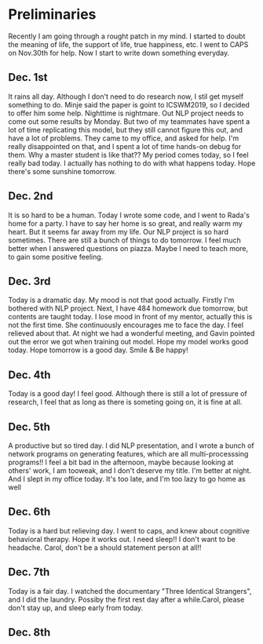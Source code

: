 # Preliminaries

Recently I am going through a rought patch in my mind. I started to doubt the meaning of life, the support of life, true happiness, etc. I went to CAPS on Nov.30th for help. Now I start to write down something everyday.


## Dec. 1st

It rains all day. Although I don't need to do research now, I stil get myself something to do. Minje said the paper is goint to ICSWM2019, so I decided to offer him some help. Nighttime is nightmare. Out NLP project needs to come out some results by Monday. But two of my teammates have spent a lot of time replicating this model, but they still cannot figure this out, and have a lot of problems. They came to my office, and asked for help. I'm really disappointed on that, and I spent a lot of time hands-on debug for them. Why a master student is like that?? My period comes today, so I feel really bad today. I actually has nothing to do with what happens today. Hope there's some sunshine tomorrow.


## Dec. 2nd

It is so hard to be a human. Today I wrote some code, and I went to Rada's home for a party. I have to say her home is so great, and really warm my heart. But it seems far away from my life. Our NLP project is so hard sometimes. There are still a bunch of things to do tomorrow. I feel much better when I answered questions on piazza. Maybe I need to teach more, to gain some positive feeling.

## Dec. 3rd

Today is a dramatic day. My mood is not that good actually. Firstly I'm bothered with NLP project. Next, I have 484 homework due tomorrow, but contents are taught today. I lose mood in front of my mentor, actually this is not the first time. She continuously encourages me to face the day. I feel relieved about that. At night we had a wonderful meeting, and Gavin pointed out the error we got when training out model. Hope my model works good today. Hope tomorrow is a good day. Smile & Be happy!

## Dec. 4th

Today is a good day! I feel good. Although there is still a lot of pressure of research, I feel that as long as there is someting going on, it is fine at all.

## Dec. 5th
A productive but so tired day. I did NLP presentation, and I wrote a bunch of network programs on generating features, which are all multi-processsing programs!! I feel a bit bad in the afternoon, maybe because looking at others' work, I am tooweak, and I don't deserve my title. I'm better at night. And I slept in my office today. It's too late, and I'm too lazy to go home as well

## Dec. 6th
Today is a hard but relieving day. I went to caps, and knew about cognitive behavioral therapy. Hope it works out. I need sleep!! I don't want to be headache.
Carol, don't be a should statement person at all!!

## Dec. 7th
Today is a fair day. I watched the documentary "Three Identical Strangers", and I did the laundry. Possiby the first rest day after a while.Carol, please don't stay up, and sleep early from today.

## Dec. 8th

